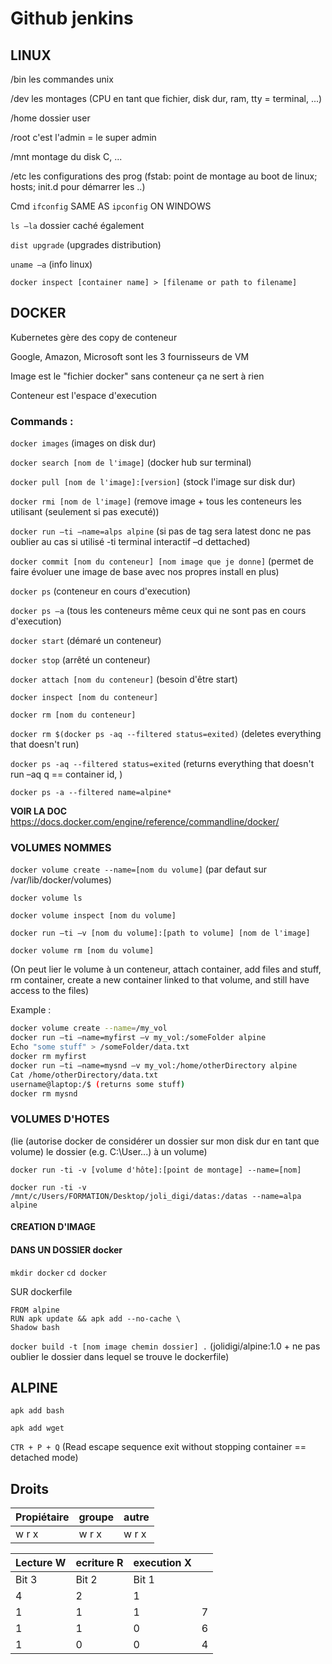 # Github jenkins 

## LINUX 

/bin les commandes unix 

/dev les montages (CPU en tant que fichier, disk dur, ram, tty = terminal, ...) 

/home dossier user 

/root c'est l'admin = le super admin 

/mnt montage du disk C, ... 

/etc les configurations des prog (fstab: point de montage au boot de linux; hosts; init.d  pour démarrer les ..) 

Cmd `ifconfig` SAME AS `ipconfig` ON WINDOWS 

`ls –la` dossier caché également 

`dist upgrade` (upgrades distribution) 

`uname –a` (info linux) 

`docker inspect [container name] > [filename or path to filename]` 

## DOCKER 

Kubernetes gère des copy de conteneur 

Google, Amazon, Microsoft sont les 3 fournisseurs de VM 

Image est le "fichier docker" sans conteneur ça ne sert à rien 

Conteneur est l'espace d'execution 

### Commands : 

`docker images` (images on disk dur) 

`docker search [nom de l'image]` (docker hub sur terminal) 

`docker pull [nom de l'image]:[version]` (stock l'image sur disk dur) 

`docker rmi [nom de l'image]` (remove image + tous les conteneurs les utilisant (seulement si pas executé)) 

`docker run –ti –name=alps alpine` (si pas de tag sera latest donc ne pas oublier au cas si utilisé -ti terminal interactif –d dettached) 

`docker commit [nom du conteneur] [nom image que je donne]` (permet de faire évoluer une image de base avec nos propres install en plus) 

`docker ps` (conteneur en cours d'execution) 

`docker ps –a` (tous les conteneurs même ceux qui ne sont pas en cours d'execution) 

`docker start` (démaré un conteneur) 

`docker stop` (arrêté un conteneur) 

`docker attach [nom du conteneur]` (besoin d'être start) 

`docker inspect [nom du conteneur]` 

`docker rm [nom du conteneur]` 

`docker rm $(docker ps -aq --filtered status=exited)` (deletes everything that doesn't run) 

`docker ps -aq --filtered status=exited` (returns everything that doesn't run –aq q == container id, ) 

`docker ps -a --filtered name=alpine*` 

**VOIR LA DOC** https://docs.docker.com/engine/reference/commandline/docker/ 

### VOLUMES NOMMES

`docker volume create --name=[nom du volume]` (par defaut sur /var/lib/docker/volumes) 

`docker volume ls` 

`docker volume inspect [nom du volume]` 

`docker run –ti –v [nom du volume]:[path to volume] [nom de l'image]` 

`docker volume rm [nom du volume]` 

(On peut lier le volume à un conteneur, attach container, add files and stuff, rm container, create a new container linked to that volume, and still have access to the files) 

Example : 
```bash
docker volume create --name=/my_vol 
docker run –ti –name=myfirst –v my_vol:/someFolder alpine 
Echo "some stuff" > /someFolder/data.txt 
docker rm myfirst 
docker run –ti –name=mysnd –v my_vol:/home/otherDirectory alpine 
Cat /home/otherDirectory/data.txt 
username@laptop:/$ (returns some stuff) 
docker rm mysnd
```

### VOLUMES D'HOTES
(lie (autorise docker de considérer un dossier sur mon disk dur en tant que volume) le dossier (e.g. C:\User\...) à un volume) 

`docker run -ti -v [volume d'hôte]:[point de montage] --name=[nom]` 

`docker run -ti -v /mnt/c/Users/FORMATION/Desktop/joli_digi/datas:/datas --name=alpa alpine`

#### CREATION D'IMAGE 
#### DANS UN DOSSIER docker 

`mkdir docker`
`cd docker` 

SUR dockerfile
 
```docker
FROM alpine 
RUN apk update && apk add --no-cache \ 
Shadow bash
```

 

`docker build -t [nom image chemin dossier] .` (jolidigi/alpine:1.0 + ne pas oublier le dossier dans lequel se trouve le dockerfile) 

 

 

## ALPINE 

`apk add bash`

`apk add wget`

 

`CTR + P + Q` (Read escape sequence exit without stopping container == detached mode) 


## Droits 

 

Propiétaire  | groupe | autre | 
------------ | -----  | ----- |
w r x        | w r x  | w r x |


Lecture W | ecriture R  | execution X ||
-----     | -----       | -----       |-|
Bit 3     | Bit 2       | Bit 1       ||
4         | 2           | 1           ||
1         | 1           | 1           | 7 |
1         | 1           | 0           | 6 |
1         | 0           | 0           | 4 |

